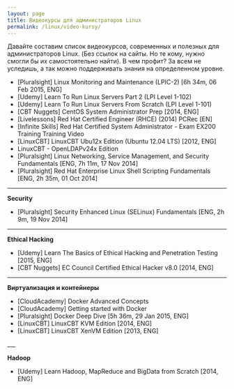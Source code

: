 ```yaml
---
layout: page
title: Видеокурсы для администраторов Linux
permalink: /linux/video-kursy/
---
```



Давайте составим список видеокурсов, современных и полезных для администраторов Linux. (Без ссылок на сайты. Но те кому, нужно смогли бы их самостоятельно найти). В чем профит? За всем не уследишь, а так можно поддерживать знания на определенном уровне.



<ul>
    <li>[Pluralsight] Linux Monitoring and Maintenance (LPIC-2) [6h 34m, 06 Feb 2015, ENG]</li>
    <li>[Udemy] Learn To Run Linux Servers Part 2 (LPI Level 1-102)</li>
    <li>[Udemy] Learn To Run Linux Servers From Scratch (LPI Level 1-101)</li>
    <li>[CBT Nuggets] CentOS System Administrator Prep [2014, ENG]</li>
    <li>[Livelessons] Red Hat Certified Engineer (RHCE) (2014) PCRec [EN]</li>
    <li>[Infinite Skills] Red Hat Certified System Administrator - Exam EX200 Training Training Video</li>
    <li>[LinuxCBT] LinuxCBT Ubu12x Edition (Ubuntu 12.04 LTS) [2012, ENG]</li>
    <li>LinuxCBT - OpenLDAPv24x Edition</li>
    <li>[Pluralsight] Linux Networking, Service Management, and Security Fundamentals [ENG, 7h 11m, 17 Nov 2014]</li>
    <li>[Pluralsight] Red Hat Enterprise Linux Shell Scripting Fundamentals [ENG, 2h 35m, 01 Oct 2014]</li>
</ul>

___

**Security**

<ul>
    <li>[Pluralsight] Security Enhanced Linux (SELinux) Fundamentals [ENG, 2h 9m, 19 Nov 2014]</li>
</ul>

___

**Ethical Hacking**

<ul>
    <li>[Udemy] Learn The Basics of Ethical Hacking and Penetration Testing [2015, ENG]</li>
    <li>[CBT Nuggets] EC Council Certified Ethical Hacker v8.0 [2014, ENG]</li>
</ul>

___

**Виртуализация и контейнеры**

<ul>
    <li>[CloudAcademy] Docker Advanced Concepts</li>
    <li>[CloudAcademy] Getting started with Docker</li>
    <li>[Pluralsight] Docker Deep Dive [5h 36m, 29 Jan 2015, ENG]</li>
    <li>[LinuxCBT] LinuxCBT KVM Edition [2014, ENG]</li>
    <li>[LinuxCBT] LinuxCBT XenVM Edition [2013, ENG]</li>
</ul>
___

**Hadoop**

<ul>
<li>[Udemy] Learn Hadoop, MapReduce and BigData from Scratch [2014, ENG]</li>
</ul>
